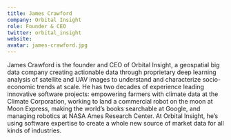 ```yaml
---
title: James Crawford
company: Orbital Insight
role: Founder & CEO
twitter: orbital_insight
website: 
avatar: james-crawford.jpg
---
```

James Crawford is the founder and CEO of Orbital Insight, a geospatial big data company creating actionable data through proprietary deep learning analysis of satellite and UAV images to understand and characterize socio-economic trends at scale. He has two decades of experience leading innovative software projects: empowering farmers with climate data at the Climate Corporation, working to land a commercial robot on the moon at Moon Express, making the world’s books searchable at Google, and managing robotics at NASA Ames Research Center. At Orbital Insight, he’s using software expertise to create a whole new source of market data for all kinds of industries.
